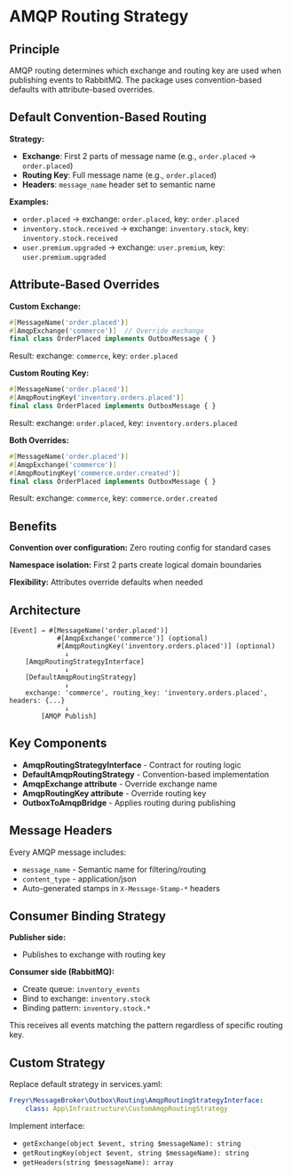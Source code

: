 # AMQP Routing Strategy

## Principle

AMQP routing determines which exchange and routing key are used when publishing events to RabbitMQ. The package uses convention-based defaults with attribute-based overrides.

## Default Convention-Based Routing

**Strategy:**
- **Exchange**: First 2 parts of message name (e.g., `order.placed` → `order.placed`)
- **Routing Key**: Full message name (e.g., `order.placed`)
- **Headers**: `message_name` header set to semantic name

**Examples:**
- `order.placed` → exchange: `order.placed`, key: `order.placed`
- `inventory.stock.received` → exchange: `inventory.stock`, key: `inventory.stock.received`
- `user.premium.upgraded` → exchange: `user.premium`, key: `user.premium.upgraded`

## Attribute-Based Overrides

**Custom Exchange:**
```php
#[MessageName('order.placed')]
#[AmqpExchange('commerce')]  // Override exchange
final class OrderPlaced implements OutboxMessage { }
```
Result: exchange: `commerce`, key: `order.placed`

**Custom Routing Key:**
```php
#[MessageName('order.placed')]
#[AmqpRoutingKey('inventory.orders.placed')] 
final class OrderPlaced implements OutboxMessage { }
```
Result: exchange: `order.placed`, key: `inventory.orders.placed`

**Both Overrides:**
```php
#[MessageName('order.placed')]
#[AmqpExchange('commerce')]
#[AmqpRoutingKey('commerce.order.created')]
final class OrderPlaced implements OutboxMessage { }
```
Result: exchange: `commerce`, key: `commerce.order.created`

## Benefits

**Convention over configuration:** Zero routing config for standard cases

**Namespace isolation:** First 2 parts create logical domain boundaries

**Flexibility:** Attributes override defaults when needed

## Architecture

```
[Event] → #[MessageName('order.placed')]
            #[AmqpExchange('commerce')] (optional)
            #[AmqpRoutingKey('inventory.orders.placed')] (optional)
              ↓
    [AmqpRoutingStrategyInterface]
              ↓
    [DefaultAmqpRoutingStrategy]
              ↓
    exchange: 'commerce', routing_key: 'inventory.orders.placed', headers: {...}
              ↓
        [AMQP Publish]
```

## Key Components

- **AmqpRoutingStrategyInterface** - Contract for routing logic
- **DefaultAmqpRoutingStrategy** - Convention-based implementation
- **AmqpExchange attribute** - Override exchange name
- **AmqpRoutingKey attribute** - Override routing key
- **OutboxToAmqpBridge** - Applies routing during publishing

## Message Headers

Every AMQP message includes:
- `message_name` - Semantic name for filtering/routing
- `content_type` - application/json
- Auto-generated stamps in `X-Message-Stamp-*` headers

## Consumer Binding Strategy

**Publisher side:**
- Publishes to exchange with routing key

**Consumer side (RabbitMQ):**
- Create queue: `inventory_events`
- Bind to exchange: `inventory.stock`
- Binding pattern: `inventory.stock.*`

This receives all events matching the pattern regardless of specific routing key.

## Custom Strategy

Replace default strategy in services.yaml:
```yaml
Freyr\MessageBroker\Outbox\Routing\AmqpRoutingStrategyInterface:
    class: App\Infrastructure\CustomAmqpRoutingStrategy
```

Implement interface:
- `getExchange(object $event, string $messageName): string`
- `getRoutingKey(object $event, string $messageName): string`
- `getHeaders(string $messageName): array`

